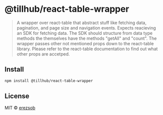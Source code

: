 # @tillhub/react-table-wrapper

> A wrapper over react-table that abstract stuff like fetching data, pagination, and page size and navigation events. Expects reacieving an SDK for fetching data. The SDK should structure from data type methods the themselves have the methods "getAll" and "count". The wrapper passes other not mentioned props down to the react-table library. Please refer to the react-table documentation to find out what other props are accetped.

## Install

```bash
npm install @tillhub/react-table-wrapper
```

## License

MIT © [erezsob](https://github.com/erezsob)
